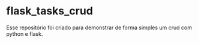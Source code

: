 # flask_tasks_crud

Esse repositório foi criado para demonstrar de forma simples um crud com python e flask. 